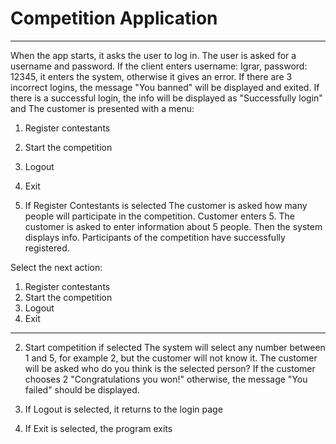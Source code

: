 # Competition Application
------------
When the app starts, it asks the user to log in. The user is asked for a username and password.
If the client enters username: Igrar, password: 12345, it enters the system, otherwise it gives an error. If there are 3 incorrect logins, the message "You banned" will be displayed and exited.
If there is a successful login, the info will be displayed as "Successfully login" and
The customer is presented with a menu:
1. Register contestants
2. Start the competition
3. Logout
4. Exit


1. If Register Contestants is selected
The customer is asked how many people will participate in the competition. Customer enters 5.
The customer is asked to enter information about 5 people.
Then the system displays info. Participants of the competition have successfully registered.


Select the next action:
1. Register contestants
2. Start the competition
3. Logout
4. Exit
--------
2. Start competition if selected
The system will select any number between 1 and 5, for example 2, but the customer will not know it. The customer will be asked who do you think is the selected person? If the customer chooses 2 "Congratulations you won!" otherwise, the message "You failed" should be displayed.

3. If Logout is selected, it returns to the login page

4. If Exit is selected, the program exits
